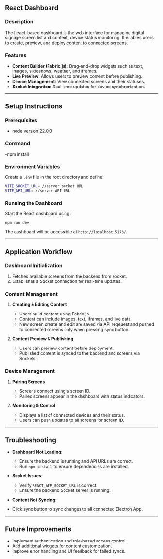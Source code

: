 ## React Dashboard

### Description

The React-based dashboard is the web interface for managing digital signage screen list and content, device status monitoring.
It enables users to create, preview, and deploy content to connected screens.

### Features

- **Content Builder (Fabric.js)**: Drag-and-drop widgets such as text, images, slideshows, weather, and iframes.
- **Live Preview**: Allows users to preview content before publishing.
- **Device Management**: View connected screens and their statuses.
- **Socket Integration**: Real-time updates for device synchronization.

---

## Setup Instructions

### Prerequisites

- node version 22.0.0

### Command

-npm install

### Environment Variables

Create a `.env` file in the root directory and define:

```sh
VITE_SOCKET_URL= //server socket URL
VITE_API_URL= //server API URL
```

### Running the Dashboard

Start the React dashboard using:

```sh
npm run dev
```

The dashboard will be accessible at `http://localhost:5173/`.

---

## Application Workflow

### Dashboard Initialization

1. Fetches available screens from the backend from socket.
2. Establishes a Socket connection for real-time updates.

### Content Management

1. **Creating & Editing Content**

   - Users build content using Fabric.js.
   - Content can include images, text, iframes, and live data.
   - New screen create and edit are saved via API reqeuest and pushed to connected screens only when pressing sync button.

2. **Content Preview & Publishing**

   - Users can preview content before deployment.
   - Published content is synced to the backend and screens via Sockets.

### Device Management

1. **Pairing Screens**

   - Screens connect using a screen ID.
   - Paired screens appear in the dashboard with status indicators.

2. **Monitoring & Control**
   - Displays a list of connected devices and their status.
   - Users can push updates to all screens for screen ID.

---

## Troubleshooting

- **Dashboard Not Loading**:

  - Ensure the backend is running and API URLs are correct.
  - Run `npm install` to ensure dependencies are installed.

- **Socket Issues**:

  - Verify `REACT_APP_SOCKET_URL` is correct.
  - Ensure the backend Socket server is running.

- **Content Not Syncing**:
- Click sync button to sync changes to all connected Electron App.

---

## Future Improvements

- Implement authentication and role-based access control.
- Add additional widgets for content customization.
- Improve error handling and UI feedback for failed syncs.
